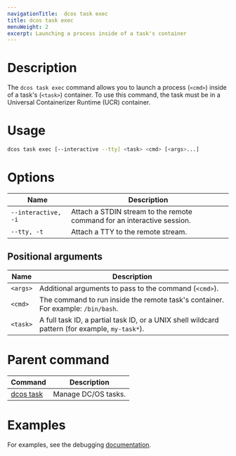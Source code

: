 ```yaml
---
navigationTitle:  dcos task exec
title: dcos task exec
menuWeight: 2
excerpt: Launching a process inside of a task's container
---
```


# Description
The `dcos task exec` command allows you to launch a process (`<cmd>`) inside of a task's (`<task>`) container. To use this command, the task must be in a Universal Containerizer Runtime (UCR) container.

# Usage

```bash
dcos task exec [--interactive --tty] <task> <cmd> [<args>...]
```

# Options

| Name |  Description |
|---------|-------------|
| `--interactive, -i`   |  Attach a STDIN stream to the remote command for an interactive session. |
| `--tty, -t`   |   Attach a TTY to the remote stream. |

## Positional arguments

| Name |  Description |
|---------|-------------|
| `<args>`   |  Additional arguments to pass to the command (`<cmd>`). |
| `<cmd>`   |  The command to run inside the remote task's container. For example: `/bin/bash`. |
| `<task>`   |   A full task ID, a partial task ID, or a UNIX shell wildcard pattern (for example, `my-task*`). |

# Parent command

| Command | Description |
|---------|-------------|
| [dcos task](/mesosphere/dcos/2.2/cli/command-reference/dcos-task/)   | Manage DC/OS tasks. |

# Examples

For examples, see the debugging [documentation](/mesosphere/dcos/2.2/monitoring/debugging/).
